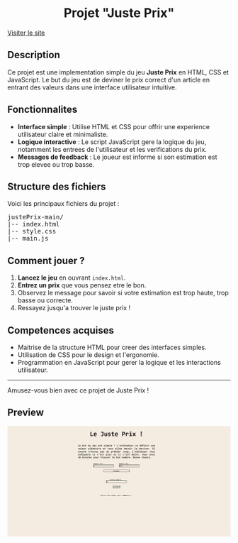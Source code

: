 <h1 align="center">Projet "Juste Prix"</h1>

<a href="https://francoisdcre.github.io/justePrix/" target="_blank"> Visiter le site </a>

<h2>Description</h2>
<p>Ce projet est une implementation simple du jeu <strong>Juste Prix</strong> en HTML, CSS et JavaScript. Le but du jeu est de deviner le prix correct d'un article en entrant des valeurs dans une interface utilisateur intuitive.</p>

<h2>Fonctionnalites</h2>
<ul>
  <li><strong>Interface simple</strong> : Utilise HTML et CSS pour offrir une experience utilisateur claire et minimaliste.</li>
  <li><strong>Logique interactive</strong> : Le script JavaScript gere la logique du jeu, notamment les entrees de l'utilisateur et les verifications du prix.</li>
  <li><strong>Messages de feedback</strong> : Le joueur est informe si son estimation est trop elevee ou trop basse.</li>
</ul>

<h2>Structure des fichiers</h2>
<p>Voici les principaux fichiers du projet :</p>
<pre>
justePrix-main/
|-- index.html
|-- style.css
|-- main.js
</pre>

<h2>Comment jouer ?</h2>
<ol>
  <li><strong>Lancez le jeu</strong> en ouvrant <code>index.html</code>.</li>
  <li><strong>Entrez un prix</strong> que vous pensez etre le bon.</li>
  <li>Observez le message pour savoir si votre estimation est trop haute, trop basse ou correcte.</li>
  <li>Ressayez jusqu'a trouver le juste prix !</li>
</ol>

<h2>Competences acquises</h2>
<ul>
  <li>Maitrise de la structure HTML pour creer des interfaces simples.</li>
  <li>Utilisation de CSS pour le design et l'ergonomie.</li>
  <li>Programmation en JavaScript pour gerer la logique et les interactions utilisateur.</li>
</ul>

<hr>
<p>Amusez-vous bien avec ce projet de Juste Prix !</p>

<h2>Preview</h2>

![Index](https://raw.githubusercontent.com/francoisdcre/justePrix/main/preview/index.PNG)
